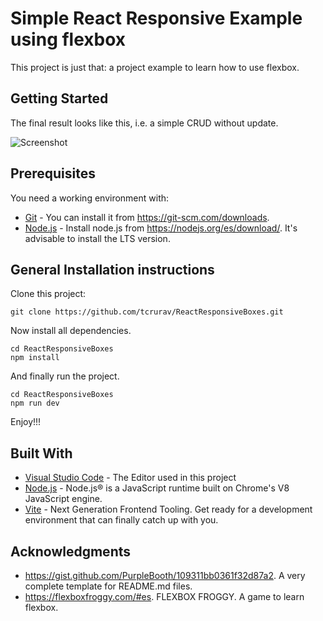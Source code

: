 # Simple React Responsive Example using flexbox

This project is just that: a project example to learn how to use flexbox.

## Getting Started

The final result looks like this, i.e. a simple CRUD without update.

![Screenshot](/screenshots/screenshot-01.gif)

## Prerequisites

You need a working environment with:
* [Git](https://git-scm.com) - You can install it from https://git-scm.com/downloads.
* [Node.js](https://nodejs.org) - Install node.js from https://nodejs.org/es/download/. It's advisable to install the LTS version.

## General Installation instructions

Clone this project:

```
git clone https://github.com/tcrurav/ReactResponsiveBoxes.git
```

Now install all dependencies.

```
cd ReactResponsiveBoxes
npm install
```

And finally run the project.

```
cd ReactResponsiveBoxes
npm run dev
```

Enjoy!!!


## Built With

* [Visual Studio Code](https://code.visualstudio.com/) - The Editor used in this project
* [Node.js](https://nodejs.org/) - Node.js® is a JavaScript runtime built on Chrome's V8 JavaScript engine.
* [Vite](https://vitejs.dev/) - Next Generation Frontend Tooling. Get ready for a development environment that can finally catch up with you.

## Acknowledgments

* https://gist.github.com/PurpleBooth/109311bb0361f32d87a2. A very complete template for README.md files.
* https://flexboxfroggy.com/#es. FLEXBOX FROGGY. A game to learn flexbox.
